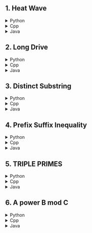 ## 1. Heat Wave

<details>
<summary>Python</summary>

```python
x,y = map(int,input().split())
if y>x:
    print('YES')
else:
    print('NO')
    
```

</details>

<details>
<summary>Cpp</summary>

```cpp
#include <iostream>
using namespace std;

int main() {
    int x, y;
    cin >> x >> y;
    if (y > x) {
        cout << "YES" << endl;
    } else {
        cout << "NO" << endl;
    }
    return 0;
}

```

</details>

<details>
<summary>Java</summary>

```java
import java.util.Scanner;

public class Main {
    public static void main(String[] args) {
        Scanner scanner = new Scanner(System.in);
        int x = scanner.nextInt();
        int y = scanner.nextInt();
        if (y > x) {
            System.out.println("YES");
        } else {
            System.out.println("NO");
        }
        scanner.close();
    }
}

```

</details>

## 2. Long Drive

<details>
<summary>Python</summary>

```python
import math
for _ in range(int(input())):
    x,y = map(int,input().split())
    temp = 10*(y-x)
    print(math.ceil(temp/(100-y)))
```

</details>

<details>
<summary>Cpp</summary>

```cpp
#include <iostream>
#include <cmath>
using namespace std;

int main() {
    int t;
    cin >> t;
    while (t--) {
        int x, y;
        cin >> x >> y;
        double temp = 10 * (y - x);
        cout << ceil(temp / (100 - y)) << endl;
    }
    return 0;
}

```

</details>

<details>
<summary>Java</summary>

```java
import java.util.Scanner;

public class Main {
    public static void main(String[] args) {
        Scanner scanner = new Scanner(System.in);
        int t = scanner.nextInt();
        while (t-- > 0) {
            int x = scanner.nextInt();
            int y = scanner.nextInt();
            double temp = 10 * (y - x);
            System.out.println((int) Math.ceil(temp / (100 - y)));
        }
        scanner.close();
    }
}

```

</details>

## 3. Distinct Substring

<details>
<summary>Python</summary>

```python
for _ in range(int(input())):
    n,k = map(int,input().split())
    temp = (k*(k+1))//2
    if temp+k-1>n:
        print('NO')
    else:
        print('YES')
```

</details>

<details>
<summary>Cpp</summary>

```cpp
#include <iostream>
using namespace std;

int main() {
    int t;
    cin >> t;
    while (t--) {
        int n, k;
        cin >> n >> k;
        int temp = (k * (k + 1)) / 2;
        if (temp + k - 1 > n) {
            cout << "NO" << endl;
        } else {
            cout << "YES" << endl;
        }
    }
    return 0;
}

```

</details>

<details>
<summary>Java</summary>

```java
import java.util.Scanner;

public class Main {
    public static void main(String[] args) {
        Scanner scanner = new Scanner(System.in);
        int t = scanner.nextInt();
        while (t-- > 0) {
            int n = scanner.nextInt();
            int k = scanner.nextInt();
            int temp = (k * (k + 1)) / 2;
            if (temp + k - 1 > n) {
                System.out.println("NO");
            } else {
                System.out.println("YES");
            }
        }
        scanner.close();
    }
}

```

</details>

## 4. Prefix Suffix Inequality

<details>
<summary>Python</summary>

```python

```

</details>

<details>
<summary>Cpp</summary>

```cpp

```

</details>

<details>
<summary>Java</summary>

```java

```

</details>

## 5. TRIPLE PRIMES

<details>
<summary>Python</summary>

```python
import math

def sieve(n):
    isprime = [True] * (n + 1)
    isprime[0] = isprime[1] = False
    for i in range(2, math.isqrt(n) + 1):
        if isprime[i]:
            for j in range(i * i, n + 1, i):
                isprime[j] = False
    return isprime

def is_sum_of_two_prime_squares(n):
    if n < 8:
        return False
    
    max_prime = math.isqrt(n) + 1
    primes = sieve(max_prime)
    
    for i in range(3, len(primes)):
        if primes[i]:
            square_i = i * i
            if square_i > n:
                break
            remaining = n - square_i
            sqrt_remaining = math.isqrt(remaining)
            if sqrt_remaining * sqrt_remaining == remaining and primes[sqrt_remaining] and sqrt_remaining != i and sqrt_remaining != 2:
                return True
    
    return False

for _ in range(int(input())):
    n = int(input())
    if is_sum_of_two_prime_squares(n - 4):
        print('Yes')
    else:
        print('No')

```

</details>

<details>
<summary>Cpp</summary>

```cpp
#include <iostream>
#include <vector>
#include <cmath>

std::vector<bool> sieve(int n) {
    std::vector<bool> isprime(n + 1, true);
    isprime[0] = isprime[1] = false;
    for (int i = 2; i <= std::sqrt(n); ++i) {
        if (isprime[i]) {
            for (int j = i * i; j <= n; j += i) {
                isprime[j] = false;
            }
        }
    }
    return isprime;
}

bool is_sum_of_two_prime_squares(int n) {
    if (n < 8) {
        return false;
    }

    int max_prime = std::sqrt(n) + 1;
    std::vector<bool> primes = sieve(max_prime);

    for (int i = 3; i < primes.size(); ++i) {
        if (primes[i]) {
            int square_i = i * i;
            if (square_i > n) {
                break;
            }
            int remaining = n - square_i;
            int sqrt_remaining = std::sqrt(remaining);
            if (sqrt_remaining * sqrt_remaining == remaining && primes[sqrt_remaining] && sqrt_remaining != i && sqrt_remaining != 2) {
                return true;
            }
        }
    }

    return false;
}

int main() {
    int t;
    std::cin >> t;
    while (t--) {
        int n;
        std::cin >> n;
        if (is_sum_of_two_prime_squares(n - 4)) {
            std::cout << "Yes" << std::endl;
        } else {
            std::cout << "No" << std::endl;
        }
    }
    return 0;
}

```

</details>

<details>
<summary>Java</summary>

```java
import java.util.Scanner;
import java.util.Arrays;

public class Main {
    
    public static boolean[] sieve(int n) {
        boolean[] isprime = new boolean[n + 1];
        Arrays.fill(isprime, true);
        isprime[0] = isprime[1] = false;
        for (int i = 2; i <= Math.sqrt(n); i++) {
            if (isprime[i]) {
                for (int j = i * i; j <= n; j += i) {
                    isprime[j] = false;
                }
            }
        }
        return isprime;
    }
    
    public static boolean is_sum_of_two_prime_squares(int n) {
        if (n < 8) {
            return false;
        }
        
        int max_prime = (int) Math.sqrt(n) + 1;
        boolean[] primes = sieve(max_prime);
        
        for (int i = 3; i < primes.length; i++) {
            if (primes[i]) {
                int square_i = i * i;
                if (square_i > n) {
                    break;
                }
                int remaining = n - square_i;
                int sqrt_remaining = (int) Math.sqrt(remaining);
                if (sqrt_remaining * sqrt_remaining == remaining && primes[sqrt_remaining] && sqrt_remaining != i && sqrt_remaining != 2) {
                    return true;
                }
            }
        }
        
        return false;
    }

    public static void main(String[] args) {
        Scanner scanner = new Scanner(System.in);
        int t = scanner.nextInt();
        while (t-- > 0) {
            int n = scanner.nextInt();
            if (is_sum_of_two_prime_squares(n - 4)) {
                System.out.println("Yes");
            } else {
                System.out.println("No");
            }
        }
        scanner.close();
    }
}

```

</details>

## 6. A power B mod C

<details>
<summary>Python</summary>

```python

```

</details>

<details>
<summary>Cpp</summary>

```cpp

```

</details>

<details>
<summary>Java</summary>

```java

```

</details>
